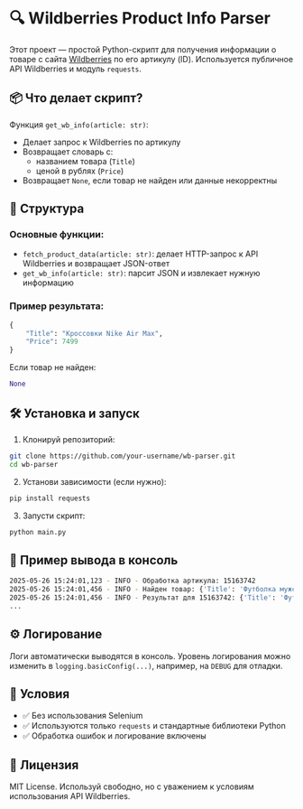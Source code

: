 # 🔍 Wildberries Product Info Parser

Этот проект — простой Python-скрипт для получения информации о товаре с сайта [Wildberries](https://www.wildberries.ru) по его артикулу (ID). Используется публичное API Wildberries и модуль `requests`.

## 📦 Что делает скрипт?

Функция `get_wb_info(article: str)`:

- Делает запрос к Wildberries по артикулу
- Возвращает словарь с:
  - названием товара (`Title`)
  - ценой в рублях (`Price`)
- Возвращает `None`, если товар не найден или данные некорректны

## 🧱 Структура

### Основные функции:
- `fetch_product_data(article: str)`: делает HTTP-запрос к API Wildberries и возвращает JSON-ответ
- `get_wb_info(article: str)`: парсит JSON и извлекает нужную информацию

### Пример результата:
```python
{
    "Title": "Кроссовки Nike Air Max",
    "Price": 7499
}
```

Если товар не найден:
```python
None
```

## 🛠️ Установка и запуск

1. Клонируй репозиторий:
```bash
git clone https://github.com/your-username/wb-parser.git
cd wb-parser
```

2. Установи зависимости (если нужно):
```bash
pip install requests
```

3. Запусти скрипт:
```bash
python main.py
```

## 🧪 Пример вывода в консоль

```bash
2025-05-26 15:24:01,123 - INFO - Обработка артикула: 15163742
2025-05-26 15:24:01,456 - INFO - Найден товар: {'Title': 'Футболка мужская', 'Price': 799}
2025-05-26 15:24:01,456 - INFO - Результат для 15163742: {'Title': 'Футболка мужская', 'Price': 799}
...
```

## ⚙️ Логирование

Логи автоматически выводятся в консоль. Уровень логирования можно изменить в `logging.basicConfig(...)`, например, на `DEBUG` для отладки.

## 🧼 Условия

- ✅ Без использования Selenium
- ✅ Используются только `requests` и стандартные библиотеки Python
- ✅ Обработка ошибок и логирование включены

## 📄 Лицензия

MIT License. Используй свободно, но с уважением к условиям использования API Wildberries.
